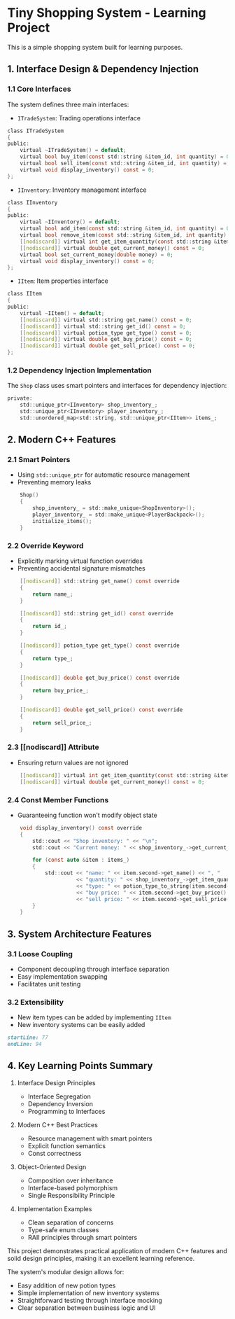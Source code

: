 # Tiny Shopping System - Learning Project

This is a simple shopping system built for learning purposes.

## 1. Interface Design & Dependency Injection

### 1.1 Core Interfaces

The system defines three main interfaces:

- `ITradeSystem`: Trading operations interface

```6:13:GameDev/TinyShoppingSystem/ITradeSystem.h
class ITradeSystem
{
public:
    virtual ~ITradeSystem() = default;
    virtual bool buy_item(const std::string &item_id, int quantity) = 0;
    virtual bool sell_item(const std::string &item_id, int quantity) = 0;
    virtual void display_inventory() const = 0;
};
```

- `IInventory`: Inventory management interface

```6:16:GameDev/TinyShoppingSystem/IInventory.h
class IInventory
{
public:
    virtual ~IInventory() = default;
    virtual bool add_item(const std::string &item_id, int quantity) = 0;
    virtual bool remove_item(const std::string &item_id, int quantity) = 0;
    [[nodiscard]] virtual int get_item_quantity(const std::string &item_id) const = 0;
    [[nodiscard]] virtual double get_current_money() const = 0;
    virtual bool set_current_money(double money) = 0;
    virtual void display_inventory() const = 0;
};
```

- `IItem`: Item properties interface

```6:15:GameDev/TinyShoppingSystem/IItem.h
class IItem
{
public:
    virtual ~IItem() = default;
    [[nodiscard]] virtual std::string get_name() const = 0;
    [[nodiscard]] virtual std::string get_id() const = 0;
    [[nodiscard]] virtual potion_type get_type() const = 0;
    [[nodiscard]] virtual double get_buy_price() const = 0;
    [[nodiscard]] virtual double get_sell_price() const = 0;
};
```

### 1.2 Dependency Injection Implementation

The `Shop` class uses smart pointers and interfaces for dependency injection:

```15:18:GameDev/TinyShoppingSystem/shop.h
private:
	std::unique_ptr<IInventory> shop_inventory_;
	std::unique_ptr<IInventory> player_inventory_;
	std::unordered_map<std::string, std::unique_ptr<IItem>> items_;
```

## 2. Modern C++ Features

### 2.1 Smart Pointers

- Using `std::unique_ptr` for automatic resource management
- Preventing memory leaks

```21:26:GameDev/TinyShoppingSystem/shop.h
	Shop()
	{
		shop_inventory_ = std::make_unique<ShopInventory>();
		player_inventory_ = std::make_unique<PlayerBackpack>();
		initialize_items();
	}
```

### 2.2 Override Keyword

- Explicitly marking virtual function overrides
- Preventing accidental signature mismatches

```27:50:GameDev/TinyShoppingSystem/potions.h
	[[nodiscard]] std::string get_name() const override
	{
		return name_;
	}

	[[nodiscard]] std::string get_id() const override
	{
		return id_;
	}

	[[nodiscard]] potion_type get_type() const override
	{
		return type_;
	}

	[[nodiscard]] double get_buy_price() const override
	{
		return buy_price_;
	}

	[[nodiscard]] double get_sell_price() const override
	{
		return sell_price_;
	}
```

### 2.3 [[nodiscard]] Attribute

- Ensuring return values are not ignored

```12:13:GameDev/TinyShoppingSystem/IInventory.h
    [[nodiscard]] virtual int get_item_quantity(const std::string &item_id) const = 0;
    [[nodiscard]] virtual double get_current_money() const = 0;
```

### 2.4 Const Member Functions

- Guaranteeing function won't modify object state

```104:117:GameDev/TinyShoppingSystem/shop.h
	void display_inventory() const override
	{
		std::cout << "Shop inventory: " << "\n";
		std::cout << "Current money: " << shop_inventory_->get_current_money() << "\n";

		for (const auto &item : items_)
		{
			std::cout << "name: " << item.second->get_name() << ", "
					  << "quantity: " << shop_inventory_->get_item_quantity(item.first) << ", "
					  << "type: " << potion_type_to_string(item.second->get_type()) << ", "
					  << "buy price: " << item.second->get_buy_price() << ", "
					  << "sell price: " << item.second->get_sell_price() << "\n";
		}
	}
```

## 3. System Architecture Features

### 3.1 Loose Coupling

- Component decoupling through interface separation
- Easy implementation swapping
- Facilitates unit testing

### 3.2 Extensibility

- New item types can be added by implementing `IItem`
- New inventory systems can be easily added

```cpp:GameDev/TinyShoppingSystem/README.md
startLine: 77
endLine: 94
```

## 4. Key Learning Points Summary

1. Interface Design Principles

   - Interface Segregation
   - Dependency Inversion
   - Programming to Interfaces

2. Modern C++ Best Practices

   - Resource management with smart pointers
   - Explicit function semantics
   - Const correctness

3. Object-Oriented Design

   - Composition over inheritance
   - Interface-based polymorphism
   - Single Responsibility Principle

4. Implementation Examples
   - Clean separation of concerns
   - Type-safe enum classes
   - RAII principles through smart pointers

This project demonstrates practical application of modern C++ features and solid design principles, making it an excellent learning reference.

The system's modular design allows for:

- Easy addition of new potion types
- Simple implementation of new inventory systems
- Straightforward testing through interface mocking
- Clear separation between business logic and UI
